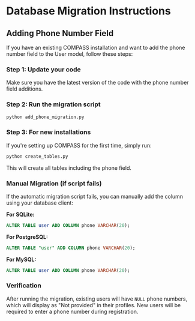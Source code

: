 # Database Migration Instructions

## Adding Phone Number Field

If you have an existing COMPASS installation and want to add the phone number field to the User model, follow these steps:

### Step 1: Update your code
Make sure you have the latest version of the code with the phone number field additions.

### Step 2: Run the migration script
```bash
python add_phone_migration.py
```

### Step 3: For new installations
If you're setting up COMPASS for the first time, simply run:
```bash
python create_tables.py
```

This will create all tables including the phone field.

### Manual Migration (if script fails)
If the automatic migration script fails, you can manually add the column using your database client:

**For SQLite:**
```sql
ALTER TABLE user ADD COLUMN phone VARCHAR(20);
```

**For PostgreSQL:**
```sql
ALTER TABLE "user" ADD COLUMN phone VARCHAR(20);
```

**For MySQL:**
```sql
ALTER TABLE user ADD COLUMN phone VARCHAR(20);
```

### Verification
After running the migration, existing users will have `NULL` phone numbers, which will display as "Not provided" in their profiles. New users will be required to enter a phone number during registration. 